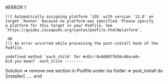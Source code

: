 
#ERROR 1


    [!] Automatically assigning platform `iOS` with version `12.0` on target `Runner` because no platform was specified. Please specify
    a platform for this target in your Podfile. See `https://guides.cocoapods.org/syntax/podfile.html#platform`.

     OR 
    [!] An error occurred while processing the post-install hook of the Podfile.

    undefined method `each_child' for #<Dir:0x00007fb56cd0ace0>
    Did you mean?  each_slice --------
 Solution => remove one section in Podfile under ios folder => post_install do |installer| ..... end